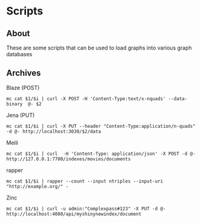 # Scripts

## About

These are some scripts that can be used to load graphs into
various graph databases


## Archives


Blaze (POST)

```
mc cat $1/$i | curl -X POST -H 'Content-Type:text/x-nquads' --data-binary  @- $2
```

Jena (PUT)

```
mc cat $1/$i | curl -X PUT --header "Content-Type:application/n-quads" -d @- http://localhost:3030/$2/data
```

Meili

```
mc cat $1/$i | curl  -H 'Content-Type: application/json' -X POST -d @- http://127.0.0.1:7700/indexes/movies/documents
```

rapper

```
mc cat $1/$i | rapper --count --input ntriples --input-uri "http://example.org/" -
```

Zinc

```
mc cat $1/$i | curl -u admin:"Complexpass#123" -X PUT -d @- http://localhost:4080/api/myshinynewindex/document
```

